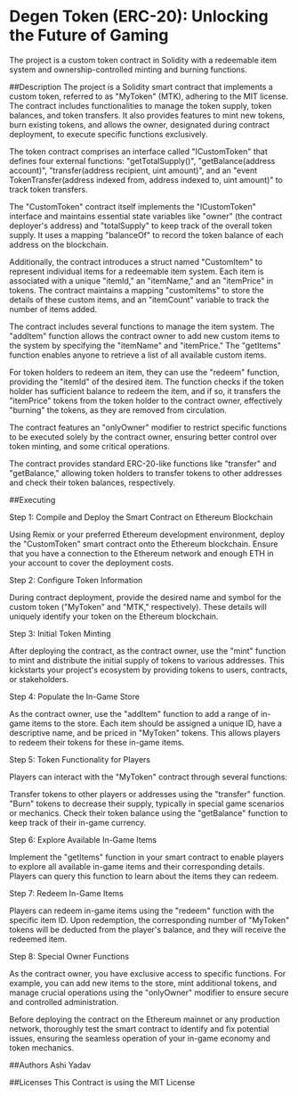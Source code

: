 # Degen Token (ERC-20): Unlocking the Future of Gaming
The project is a custom token contract in Solidity with a redeemable item system and ownership-controlled minting and burning functions.

##Description
The project is a Solidity smart contract that implements a custom token, referred to as "MyToken" (MTK), adhering to the MIT license. The contract includes functionalities to manage the token supply, token balances, and token transfers. It also provides features to mint new tokens, burn existing tokens, and allows the owner, designated during contract deployment, to execute specific functions exclusively.

The token contract comprises an interface called "ICustomToken" that defines four external functions: "getTotalSupply()", "getBalance(address account)", "transfer(address recipient, uint amount)", and an "event TokenTransfer(address indexed from, address indexed to, uint amount)" to track token transfers.

The "CustomToken" contract itself implements the "ICustomToken" interface and maintains essential state variables like "owner" (the contract deployer's address) and "totalSupply" to keep track of the overall token supply. It uses a mapping "balanceOf" to record the token balance of each address on the blockchain.

Additionally, the contract introduces a struct named "CustomItem" to represent individual items for a redeemable item system. Each item is associated with a unique "itemId," an "itemName," and an "itemPrice" in tokens. The contract maintains a mapping "customItems" to store the details of these custom items, and an "itemCount" variable to track the number of items added.

The contract includes several functions to manage the item system. The "addItem" function allows the contract owner to add new custom items to the system by specifying the "itemName" and "itemPrice." The "getItems" function enables anyone to retrieve a list of all available custom items.

For token holders to redeem an item, they can use the "redeem" function, providing the "itemId" of the desired item. The function checks if the token holder has sufficient balance to redeem the item, and if so, it transfers the "itemPrice" tokens from the token holder to the contract owner, effectively "burning" the tokens, as they are removed from circulation.

The contract features an "onlyOwner" modifier to restrict specific functions to be executed solely by the contract owner, ensuring better control over token minting, and some critical operations.

The contract provides standard ERC-20-like functions like "transfer" and "getBalance," allowing token holders to transfer tokens to other addresses and check their token balances, respectively.

##Executing 

Step 1: Compile and Deploy the Smart Contract on Ethereum Blockchain

Using Remix or your preferred Ethereum development environment, deploy the "CustomToken" smart contract onto the Ethereum blockchain. Ensure that you have a connection to the Ethereum network and enough ETH in your account to cover the deployment costs.

Step 2: Configure Token Information

During contract deployment, provide the desired name and symbol for the custom token ("MyToken" and "MTK," respectively). These details will uniquely identify your token on the Ethereum blockchain.

Step 3: Initial Token Minting

After deploying the contract, as the contract owner, use the "mint" function to mint and distribute the initial supply of tokens to various addresses. This kickstarts your project's ecosystem by providing tokens to users, contracts, or stakeholders.

Step 4: Populate the In-Game Store

As the contract owner, use the "addItem" function to add a range of in-game items to the store. Each item should be assigned a unique ID, have a descriptive name, and be priced in "MyToken" tokens. This allows players to redeem their tokens for these in-game items.

Step 5: Token Functionality for Players

Players can interact with the "MyToken" contract through several functions:

Transfer tokens to other players or addresses using the "transfer" function.
"Burn" tokens to decrease their supply, typically in special game scenarios or mechanics.
Check their token balance using the "getBalance" function to keep track of their in-game currency.

Step 6: Explore Available In-Game Items

Implement the "getItems" function in your smart contract to enable players to explore all available in-game items and their corresponding details. Players can query this function to learn about the items they can redeem.

Step 7: Redeem In-Game Items

Players can redeem in-game items using the "redeem" function with the specific item ID. Upon redemption, the corresponding number of "MyToken" tokens will be deducted from the player's balance, and they will receive the redeemed item.

Step 8: Special Owner Functions

As the contract owner, you have exclusive access to specific functions. For example, you can add new items to the store, mint additional tokens, and manage crucial operations using the "onlyOwner" modifier to ensure secure and controlled administration.

Before deploying the contract on the Ethereum mainnet or any production network, thoroughly test the smart contract to identify and fix potential issues, ensuring the seamless operation of your in-game economy and token mechanics.

##Authors
Ashi Yadav

##Licenses
This Contract is using the MIT License



